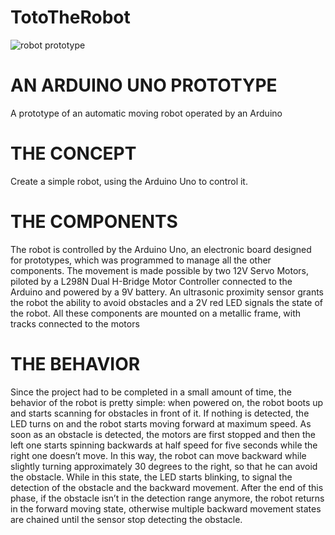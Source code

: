 # TotoTheRobot
![robot prototype](https://user-images.githubusercontent.com/41789916/46972631-3c12dc00-d0bf-11e8-85b6-8a37489c63ae.png)

# AN ARDUINO UNO PROTOTYPE
A prototype of an automatic moving robot operated by an Arduino
# THE CONCEPT
Create a simple robot, using the Arduino Uno to control it.
# THE COMPONENTS
The robot is controlled by the Arduino Uno, an electronic board designed for prototypes, which was programmed to manage all the other components. The movement is made possible by two 12V Servo Motors, piloted by a L298N Dual H-Bridge Motor Controller connected to the Arduino and powered by a 9V battery. An ultrasonic proximity sensor grants the robot the ability to avoid obstacles and a 2V red LED signals the state of the robot. All these components are mounted on a metallic frame, with tracks connected to the motors
# THE BEHAVIOR
Since the project had to be completed in a small amount of time, the behavior of the robot is pretty simple: when powered on, the robot boots up and starts scanning for obstacles in front of it. If nothing is detected, the LED turns on and the robot starts moving forward at maximum speed. As soon as an obstacle is detected, the motors are first stopped and then the left one starts spinning backwards at half speed for five seconds while the right one doesn’t move. In this way, the robot can move backward while slightly turning approximately 30 degrees to the right, so that he can avoid the obstacle. While in this state, the LED starts blinking, to signal the detection of the obstacle and the backward movement. After the end of this phase, if the obstacle isn’t in the detection range anymore, the robot returns in the forward moving state, otherwise multiple backward movement states are chained until the sensor stop detecting the obstacle.

